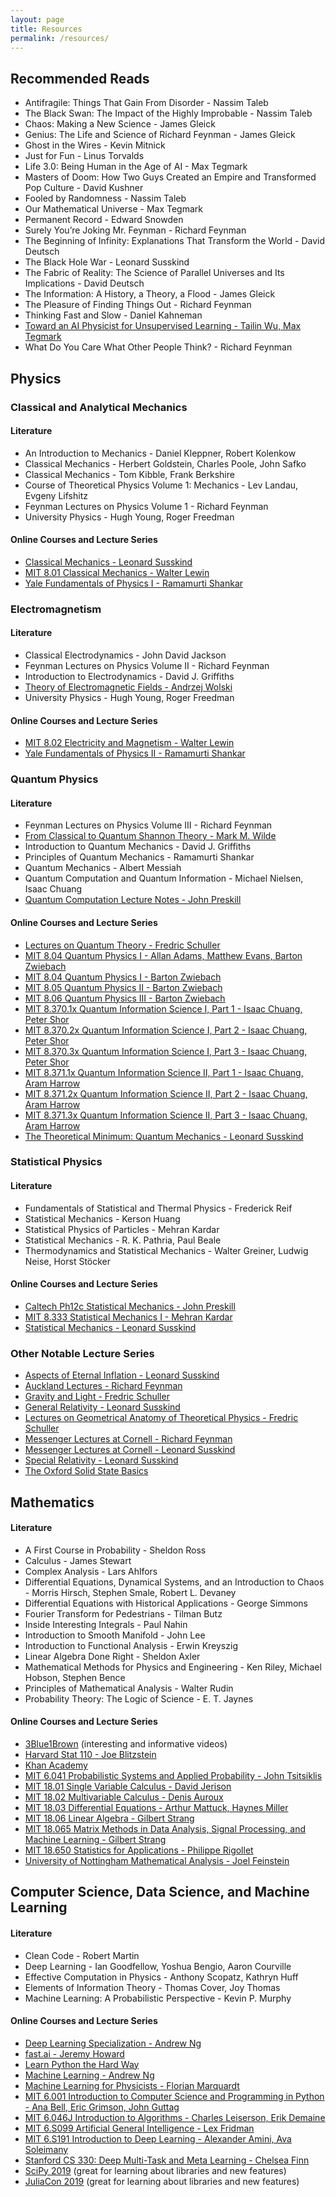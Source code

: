 ```yaml
---
layout: page
title: Resources
permalink: /resources/
---
```


## Recommended Reads

* Antifragile: Things That Gain From Disorder - Nassim Taleb
* The Black Swan: The Impact of the Highly Improbable - Nassim Taleb
* Chaos: Making a New Science - James Gleick
* Genius: The Life and Science of Richard Feynman - James Gleick
* Ghost in the Wires - Kevin Mitnick
* Just for Fun - Linus Torvalds
* Life 3.0: Being Human in the Age of AI - Max Tegmark
* Masters of Doom: How Two Guys Created an Empire and Transformed Pop Culture - David Kushner
* Fooled by Randomness - Nassim Taleb
* Our Mathematical Universe - Max Tegmark
* Permanent Record - Edward Snowden
* Surely You’re Joking Mr. Feynman - Richard Feynman
* The Beginning of Infinity: Explanations That Transform the World - David Deutsch
* The Black Hole War - Leonard Susskind
* The Fabric of Reality: The Science of Parallel Universes and Its Implications - David Deutsch
* The Information: A History, a Theory, a Flood - James Gleick
* The Pleasure of Finding Things Out - Richard Feynman
* Thinking Fast and Slow - Daniel Kahneman
* [Toward an AI Physicist for Unsupervised Learning - Tailin Wu, Max Tegmark](https://arxiv.org/abs/1810.10525)
* What Do You Care What Other People Think? - Richard Feynman

## Physics
### Classical and Analytical Mechanics
#### Literature

* An Introduction to Mechanics - Daniel Kleppner, Robert Kolenkow
* Classical Mechanics - Herbert Goldstein, Charles Poole, John Safko
* Classical Mechanics - Tom Kibble, Frank Berkshire
* Course of Theoretical Physics Volume 1: Mechanics - Lev Landau, Evgeny Lifshitz
* Feynman Lectures on Physics Volume 1 - Richard Feynman
* University Physics - Hugh Young, Roger Freedman

#### Online Courses and Lecture Series

* [Classical Mechanics - Leonard Susskind](https://www.youtube.com/watch?v=ApUFtLCrU90&list=PL47F408D36D4CF129)
* [MIT 8.01 Classical Mechanics - Walter Lewin](https://www.youtube.com/watch?v=wWnfJ0-xXRE&list=PLyQSN7X0ro203puVhQsmCj9qhlFQ-As8e)
* [Yale Fundamentals of Physics I - Ramamurti Shankar](https://oyc.yale.edu/physics/phys-200)

### Electromagnetism
#### Literature

* Classical Electrodynamics - John David Jackson
* Feynman Lectures on Physics Volume II - Richard Feynman
* Introduction to Electrodynamics - David J. Griffiths
* [Theory of Electromagnetic Fields - Andrzej Wolski](https://arxiv.org/abs/1111.4354)
* University Physics - Hugh Young, Roger Freedman

#### Online Courses and Lecture Series

* [MIT 8.02 Electricity and Magnetism - Walter Lewin](https://www.youtube.com/watch?v=rtlJoXxlSFE&list=PLyQSN7X0ro2314mKyUiOILaOC2hk6Pc3j)
* [Yale Fundamentals of Physics II - Ramamurti Shankar](https://oyc.yale.edu/physics/phys-201)

### Quantum Physics
#### Literature

* Feynman Lectures on Physics Volume III - Richard Feynman
* [From Classical to Quantum Shannon Theory - Mark M. Wilde](https://arxiv.org/abs/1106.1445)
* Introduction to Quantum Mechanics - David J. Griffiths
* Principles of Quantum Mechanics - Ramamurti Shankar
* Quantum Mechanics - Albert Messiah
* Quantum Computation and Quantum Information - Michael Nielsen, Isaac Chuang
* [Quantum Computation Lecture Notes - John Preskill](http://www.theory.caltech.edu/people/preskill/ph229/)

#### Online Courses and Lecture Series

* [Lectures on Quantum Theory - Fredric Schuller](https://www.youtube.com/watch?v=GbqA9Xn_iM0&list=PLPH7f_7ZlzxQVx5jRjbfRGEzWY_upS5K6)
* [MIT 8.04 Quantum Physics I - Allan Adams, Matthew Evans, Barton Zwiebach](https://ocw.mit.edu/courses/physics/8-04-quantum-physics-i-spring-2013/)
* [MIT 8.04 Quantum Physics I - Barton Zwiebach](https://ocw.mit.edu/courses/physics/8-04-quantum-physics-i-spring-2016/)
* [MIT 8.05 Quantum Physics II - Barton Zwiebach](https://ocw.mit.edu/courses/physics/8-05-quantum-physics-ii-fall-2013/)
* [MIT 8.06 Quantum Physics III - Barton Zwiebach](https://ocw.mit.edu/courses/physics/8-06-quantum-physics-iii-spring-2018/)
* [MIT 8.370.1x Quantum Information Science I, Part 1 - Isaac Chuang, Peter Shor](https://www.edx.org/course/quantum-information-science-i-part-1)
* [MIT 8.370.2x Quantum Information Science I, Part 2 - Isaac Chuang, Peter Shor](https://www.edx.org/course/quantum-information-science-i-part-2)
* [MIT 8.370.3x Quantum Information Science I, Part 3 - Isaac Chuang, Peter Shor](https://www.edx.org/course/quantum-information-science-i-part-3)
* [MIT 8.371.1x Quantum Information Science II, Part 1 - Isaac Chuang, Aram Harrow](https://www.edx.org/course/quantum-information-science-ii-quantum-states-nois)
* [MIT 8.371.2x Quantum Information Science II, Part 2 - Isaac Chuang, Aram Harrow](https://www.edx.org/course/quantum-information-science-ii-efficient-quantum-c)
* [MIT 8.371.3x Quantum Information Science II, Part 3 - Isaac Chuang, Aram Harrow](https://www.edx.org/course/quantum-information-science-ii-advanced-quantum-al)
* [The Theoretical Minimum: Quantum Mechanics - Leonard Susskind](https://www.youtube.com/watch?v=iJfw6lDlTuA&list=PL701CD168D02FF56F)

### Statistical Physics
#### Literature

* Fundamentals of Statistical and Thermal Physics - Frederick Reif
* Statistical Mechanics - Kerson Huang
* Statistical Physics of Particles - Mehran Kardar
* Statistical Mechanics - R. K. Pathria, Paul Beale
* Thermodynamics and Statistical Mechanics - Walter Greiner, Ludwig Neise, Horst Stöcker

#### Online Courses and Lecture Series

* [Caltech Ph12c Statistical Mechanics - John Preskill](http://theory.caltech.edu/people/preskill/ph12c/index.html)
* [MIT 8.333 Statistical Mechanics I - Mehran Kardar](https://ocw.mit.edu/courses/physics/8-333-statistical-mechanics-i-statistical-mechanics-of-particles-fall-2013/)
* [Statistical Mechanics - Leonard Susskind](https://www.youtube.com/watch?v=D1RzvXDXyqA&list=PLpGHT1n4-mAsJ123W3fjPzvlDHOvIhHA0&index=1)

### Other Notable Lecture Series

* [Aspects of Eternal Inflation - Leonard Susskind](https://www.youtube.com/watch?v=xUZeZD9sytc)
* [Auckland Lectures - Richard Feynman](https://www.youtube.com/watch?v=eLQ2atfqk2c&list=PLuk5PgFkzNY3e2KslSovQSdsrI730JwOZ)
* [Gravity and Light - Fredric Schuller](https://www.youtube.com/watch?v=7G4SqIboeig&list=PLFeEvEPtX_0S6vxxiiNPrJbLu9aK1UVC_)
* [General Relativity - Leonard Susskind](https://www.youtube.com/watch?v=SwhOffh0kEE&list=PLpGHT1n4-mAvcXwzOIz3dHnGZaQP1LEib)
* [Lectures on Geometrical Anatomy of Theoretical Physics - Fredric Schuller](https://www.youtube.com/watch?v=V49i_LM8B0E&list=PLPH7f_7ZlzxTi6kS4vCmv4ZKm9u8g5yic)
* [Messenger Lectures at Cornell - Richard Feynman](https://www.youtube.com/watch?v=-kFOXP026eE&list=PLS3_1JNX8dEh5YcO-Y05stU0u_T9nqIlF)
* [Messenger Lectures at Cornell - Leonard Susskind](https://www.youtube.com/watch?v=n7eW-xPEvoQ&list=PL9s_vYCJclAaU7SlnFf4z_Qexzh2FVLmS)
* [Special Relativity - Leonard Susskind](https://www.youtube.com/watch?v=toGH5BdgRZ4&list=PLD9DDFBDC338226CA)
* [The Oxford Solid State Basics](https://www.youtube.com/watch?v=T46C6qUzock&list=PLXy7t-HW0AY4qSAIPnscT-QAXFD-bXQ5V)

## Mathematics
#### Literature

* A First Course in Probability - Sheldon Ross
* Calculus - James Stewart
* Complex Analysis - Lars Ahlfors
* Differential Equations, Dynamical Systems, and an Introduction to Chaos - Morris Hirsch, Stephen Smale, Robert L. Devaney
* Differential Equations with Historical Applications - George Simmons
* Fourier Transform for Pedestrians - Tilman Butz
* Inside Interesting Integrals - Paul Nahin
* Introduction to Smooth Manifold - John Lee
* Introduction to Functional Analysis - Erwin Kreyszig
* Linear Algebra Done Right - Sheldon Axler
* Mathematical Methods for Physics and Engineering - Ken Riley, Michael Hobson, Stephen Bence
* Principles of Mathematical Analysis - Walter Rudin
* Probability Theory: The Logic of Science - E. T. Jaynes

#### Online Courses and Lecture Series

* [3Blue1Brown](https://www.youtube.com/channel/UCYO_jab_esuFRV4b17AJtAw) (interesting and informative videos)
* [Harvard Stat 110 - Joe Blitzstein](https://projects.iq.harvard.edu/stat110/home)
* [Khan Academy](https://www.khanacademy.org/math)
* [MIT 6.041 Probabilistic Systems and Applied Probability - John Tsitsiklis](https://ocw.mit.edu/courses/electrical-engineering-and-computer-science/6-041-probabilistic-systems-analysis-and-applied-probability-fall-2010/)
* [MIT 18.01 Single Variable Calculus - David Jerison](https://ocw.mit.edu/courses/mathematics/18-01-single-variable-calculus-fall-2006/)
* [MIT 18.02 Multivariable Calculus - Denis Auroux](https://ocw.mit.edu/courses/mathematics/18-02-multivariable-calculus-fall-2007/)
* [MIT 18.03 Differential Equations - Arthur Mattuck, Haynes Miller](https://ocw.mit.edu/courses/mathematics/18-03-differential-equations-spring-2010/)
* [MIT 18.06 Linear Algebra - Gilbert Strang](https://ocw.mit.edu/courses/mathematics/18-06-linear-algebra-spring-2010/)
* [MIT 18.065 Matrix Methods in Data Analysis, Signal Processing, and Machine Learning - Gilbert Strang](https://ocw.mit.edu/courses/mathematics/18-065-matrix-methods-in-data-analysis-signal-processing-and-machine-learning-spring-2018/)
* [MIT 18.650 Statistics for Applications - Philippe Rigollet](https://ocw.mit.edu/courses/mathematics/18-650-statistics-for-applications-fall-2016/)
* [University of Nottingham Mathematical Analysis - Joel Feinstein](https://www.youtube.com/watch?v=a0JNGx0Da8k&list=PL58984C080F2B0575)

## Computer Science, Data Science, and Machine Learning
#### Literature

* Clean Code - Robert Martin
* Deep Learning - Ian Goodfellow, Yoshua Bengio, Aaron Courville
* Effective Computation in Physics - Anthony Scopatz, Kathryn Huff
* Elements of Information Theory - Thomas Cover, Joy Thomas
* Machine Learning: A Probabilistic Perspective - Kevin P. Murphy

#### Online Courses and Lecture Series

* [Deep Learning Specialization - Andrew Ng](https://www.coursera.org/specializations/deep-learning?)
* [fast.ai - Jeremy Howard](https://www.fast.ai/)
* [Learn Python the Hard Way](https://learnpythonthehardway.org/book/)
* [Machine Learning - Andrew Ng](https://www.coursera.org/learn/machine-learning)
* [Machine Learning for Physicists - Florian Marquardt](https://machine-learning-for-physicists.org/)
* [MIT 6.001 Introduction to Computer Science and Programming in Python - Ana Bell, Eric Grimson, John Guttag](https://ocw.mit.edu/courses/electrical-engineering-and-computer-science/6-0001-introduction-to-computer-science-and-programming-in-python-fall-2016/)
* [MIT 6.046J Introduction to Algorithms - Charles Leiserson, Erik Demaine](https://ocw.mit.edu/courses/electrical-engineering-and-computer-science/6-046j-introduction-to-algorithms-sma-5503-fall-2005/)
* [MIT 6.S099 Artificial General Intelligence - Lex Fridman](https://agi.mit.edu/)
* [MIT 6.S191 Introduction to Deep Learning - Alexander Amini, Ava Soleimany](http://introtodeeplearning.com/)
* [Stanford CS 330: Deep Multi-Task and Meta Learning - Chelsea Finn](https://cs330.stanford.edu/)
* [SciPy 2019](https://www.youtube.com/watch?v=ZB7BZMhfPgk&list=PLYx7XA2nY5GcDQblpQ_M1V3PQPoLWiDAC) (great for learning about libraries and new features)
* [JuliaCon 2019](https://www.youtube.com/watch?v=mSgXWpvQEHE&list=PLP8iPy9hna6StY9tIJIUN3F_co9A0zh0H) (great for learning about libraries and new features)
